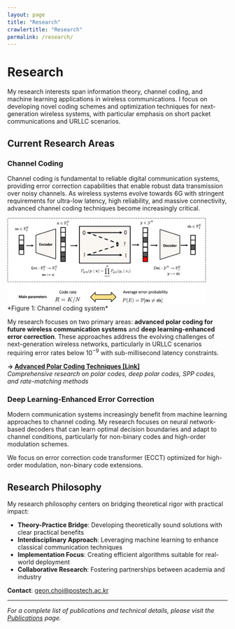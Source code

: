 ```yaml
---
layout: page
title: "Research"
crawlertitle: "Research"
permalink: /research/
---
```


# Research

My research interests span information theory, channel coding, and machine learning applications in wireless communications. I focus on developing novel coding schemes and optimization techniques for next-generation wireless systems, with particular emphasis on short packet communications and URLLC scenarios.



<!-- ## Ongoing Projects

### Project 1: Advanced Polar Code Constructions
**Duration**: 2023 - Present  

Developing next-generation polar codes for 6G applications with focus on ultra-low latency requirements (< 1ms), high reliability targets (10^-9 error rates), and energy-efficient implementations.

### Project 2: ML-Enhanced Channel Coding
**Duration**: 2025 - Present  
**Collaboration**: Industry Partner

Investigating neural network approaches for adaptive decoding algorithms, joint optimization with physical layer, and hardware acceleration strategies.

### Project 3: Semantic Communication Systems
**Duration**: 2025 - Present  
**Focus**: Task-oriented communication

Developing coding schemes that consider message semantic importance, end-to-end system optimization, and real-time adaptation capabilities. -->



## Current Research Areas


### Channel Coding

Channel coding is fundamental to reliable digital communication systems, providing error correction capabilities that enable robust data transmission over noisy channels. As wireless systems evolve towards 6G with stringent requirements for ultra-low latency, high reliability, and massive connectivity, advanced channel coding techniques become increasingly critical.

<img src="/assets/images/research/polarcode/channel_coding_system.png" width="90%" alt="Channel coding system">
*Figure 1: Channel coding system*

My research focuses on two primary areas: **advanced polar coding for future wireless communication systems** and **deep learning-enhanced error correction**. These approaches address the evolving challenges of next-generation wireless networks, particularly in URLLC scenarios requiring error rates below $10^{-9}$ with sub-millisecond latency constraints.

**→ [Advanced Polar Coding Techniques [Link]](/research/polar-codes/)**  
*Comprehensive research on polar codes, deep polar codes, SPP codes, and rate-matching methods*





### Deep Learning-Enhanced Error Correction

Modern communication systems increasingly benefit from machine learning approaches to channel coding. My research focuses on neural network-based decoders that can learn optimal decision boundaries and adapt to channel conditions, particularly for non-binary codes and high-order modulation schemes.

<!-- ![Neural Decoder Architecture](../assets/images/research/neural_decoder_arch.png)
*Figure 2: Deep neural network decoder architecture for error correction* -->

We focus on error correction code transformer (ECCT) optimized for high-order modulation, non-binary code extensions.

<!-- **→ [Deep Learning-Enhanced Error Correction](/research/ml-enhanced-coding/)**  
*Neural decoder architectures, machine learning approaches, and adaptive error correction systems*  -->



<!-- ### Semantic Communication and Unequal Error Protection

Modern communication systems require awareness of semantic importance in transmitted data. Different parts of a message vector carry varying significance depending on the application task, necessitating adaptive protection schemes.

![Semantic Communication Framework](../assets/images/research/semantic_framework.png)
*Figure 5: Semantic communication system with importance-aware channel coding*

My research develops coding schemes that dynamically adjust protection levels based on semantic importance, enabling task-oriented optimization and improved end-to-end performance.

**→ [Detailed Research: Semantic Communication](/research/semantic-communication/)**  
*Importance-aware coding, adaptive protection schemes, and task-oriented optimization* -->



<!-- ### Signal Processing and State Estimation

Robust state estimation is crucial for dynamic wireless environments, particularly in vehicular communications and IoT scenarios. My research develops ML-enhanced filtering techniques that outperform traditional approaches under non-linear and uncertain conditions.

![Split-KalmanNet Architecture](../assets/images/research/split_kalmannet.png)
*Figure 3: Split-KalmanNet architecture for robust state estimation*

The Split-KalmanNet approach separates prediction and correction phases, enabling neural network enhancement while preserving the theoretical foundations of Kalman filtering. -->

<!-- **→ [Detailed Research: Signal Processing and State Estimation](/research/signal-processing/)**  
*Split-KalmanNet design, vehicular applications, and performance analysis* -->

<!-- ### Integrated Radar and Communication Systems

Spectrum-efficient solutions that serve both radar sensing and communication functions are essential for future wireless systems. My research establishes information-theoretic foundations for joint system design and develops practical waveform optimization techniques.

![Joint Radar-Comm System](../assets/images/research/joint_radar_comm.png)
*Figure 4: Integrated radar and communication system architecture*

Focus areas include fundamental limits analysis, pulse-Doppler integration strategies, and spectrum sharing mechanisms that enable coexistence without performance degradation.

**→ [Detailed Research: Integrated Radar and Communication](/research/radar-communication/)**  
*Information-theoretic foundations, waveform design, and spectrum sharing strategies* -->




## Research Philosophy

My research philosophy centers on bridging theoretical rigor with practical impact:
- **Theory-Practice Bridge**: Developing theoretically sound solutions with clear practical benefits
- **Interdisciplinary Approach**: Leveraging machine learning to enhance classical communication techniques
- **Implementation Focus**: Creating efficient algorithms suitable for real-world deployment
- **Collaborative Research**: Fostering partnerships between academia and industry


<!-- ## Collaboration Opportunities

I am actively seeking collaborations in:
- **Industry Partnerships**: Practical implementation of research outcomes
- **Academic Collaborations**: Joint research projects and student exchanges
- **Standardization Efforts**: Contributing to next-generation communication standards -->

**Contact**: [geon.choi@postech.ac.kr](mailto:geon.choi@postech.ac.kr)

---

*For a complete list of publications and technical details, please visit the [Publications](/publications/) page.*
